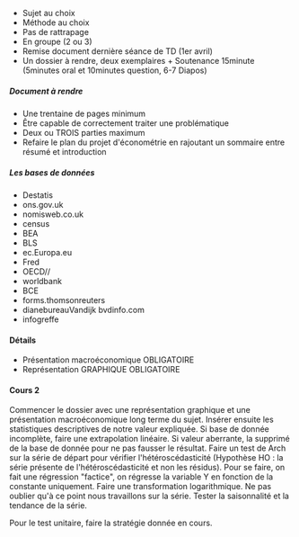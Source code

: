 - Sujet au choix
- Méthode au choix
- Pas de rattrapage
- En groupe (2 ou 3)
- Remise document dernière séance de TD (1er avril)
- Un dossier à rendre, deux exemplaires + Soutenance 15minute (5minutes oral et 10minutes question, 6-7 Diapos)

##### Document à rendre
- Une trentaine de pages minimum
- Être capable de correctement traiter une problématique
- Deux ou TROIS parties maximum
- Refaire le plan du projet d'économétrie en rajoutant un sommaire entre résumé et introduction

##### Les bases de données
- Destatis 
- ons.gov.uk
- nomisweb.co.uk
- census
- BEA
- BLS
- ec.Europa.eu
- Fred
- OECD//
- worldbank
- BCE
- forms.thomsonreuters
- dianebureauVandijk bvdinfo.com
- infogreffe

#### Détails
- Présentation macroéconomique OBLIGATOIRE
- Représentation GRAPHIQUE OBLIGATOIRE

#### Cours 2
Commencer le dossier avec une représentation graphique et une présentation macroéconomique long terme du sujet.  Insérer ensuite les statistiques descriptives de notre valeur expliquée. 
Si base de donnée incomplète, faire une extrapolation linéaire. 
Si valeur aberrante, la supprimé de la base de donnée pour ne pas fausser le résultat. 
Faire un test de Arch sur la série de départ pour vérifier l'hétéroscédasticité (Hypothèse HO : la série présente de l'hétéroscédasticité et non les résidus). Pour se faire, on fait une régression "factice", on régresse la variable Y en fonction de la constante uniquement. 
Faire une transformation logarithmique. Ne pas oublier qu'à ce point nous travaillons sur la série.
Tester la saisonnalité et la tendance de la série.

Pour le test unitaire, faire la stratégie donnée en cours. 


